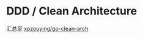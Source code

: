# DDD / Clean Architecture

汇总至 [xpzouying/go-clean-arch](https://github.com/xpzouying/go-clean-arch)